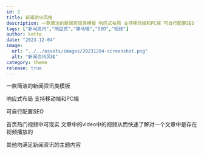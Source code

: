 ```yaml
---
id: 2
title: 新闻资讯风格
description: 一款简洁的新闻资讯类模板 响应式布局 支持移动端和PC端 可自行配置SEO 首页热门视频中可现实 文章中的video中的视频从而快速了解对一个文章中是存在视频播放的 其他均满足新闻资讯的主题内容
tags: ["新闻资讯","响应式","移动端","SEO","视频"]
author: katte
date: "2023-12-04"
image:
  url: "../../assets/images/20231204-screenshot.png"
  alt: "新闻资讯风格"
category: theme
release: true
---
```


一款简洁的新闻资讯类模板

响应式布局 支持移动端和PC端

可自行配置SEO

首页热门视频中可现实 文章中的video中的视频从而快速了解对一个文章中是存在视频播放的

其他均满足新闻资讯的主题内容
